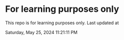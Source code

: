 # For learning purposes only
This repo is for learning purposes only.
Last updated at

Saturday, May 25, 2024 11:21:11 PM

